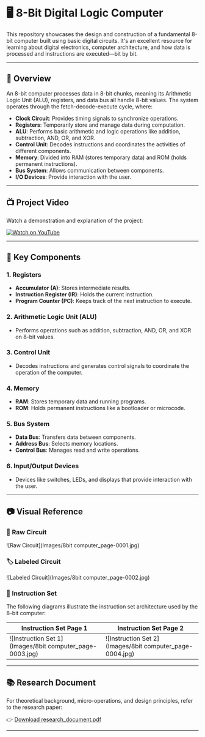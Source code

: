 # 🖥️ 8-Bit Digital Logic Computer

This repository showcases the design and construction of a fundamental 8-bit computer built using basic digital circuits. It's an excellent resource for learning about digital electronics, computer architecture, and how data is processed and instructions are executed—bit by bit.

---

## 📘 Overview

An 8-bit computer processes data in 8-bit chunks, meaning its Arithmetic Logic Unit (ALU), registers, and data bus all handle 8-bit values. The system operates through the fetch-decode-execute cycle, where:

* **Clock Circuit**: Provides timing signals to synchronize operations.
* **Registers**: Temporarily store and manage data during computation.
* **ALU**: Performs basic arithmetic and logic operations like addition, subtraction, AND, OR, and XOR.
* **Control Unit**: Decodes instructions and coordinates the activities of different components.
* **Memory**: Divided into RAM (stores temporary data) and ROM (holds permanent instructions).
* **Bus System**: Allows communication between components.
* **I/O Devices**: Provide interaction with the user.

---

## 📺 Project Video

Watch a demonstration and explanation of the project:

[![Watch on YouTube](https://img.youtube.com/vi/5vvKUABEaJI/0.jpg)](https://www.youtube.com/watch?v=5vvKUABEaJI)

---

## 🧠 Key Components

### 1. **Registers**
* **Accumulator (A)**: Stores intermediate results.
* **Instruction Register (IR)**: Holds the current instruction.
* **Program Counter (PC)**: Keeps track of the next instruction to execute.

### 2. **Arithmetic Logic Unit (ALU)**
* Performs operations such as addition, subtraction, AND, OR, and XOR on 8-bit values.

### 3. **Control Unit**
* Decodes instructions and generates control signals to coordinate the operation of the computer.

### 4. **Memory**
* **RAM**: Stores temporary data and running programs.
* **ROM**: Holds permanent instructions like a bootloader or microcode.

### 5. **Bus System**
* **Data Bus**: Transfers data between components.
* **Address Bus**: Selects memory locations.
* **Control Bus**: Manages read and write operations.

### 6. **Input/Output Devices**
* Devices like switches, LEDs, and displays that provide interaction with the user.

---

## 📷 Visual Reference

### 🔌 Raw Circuit
![Raw Circuit](Images/8bit computer_page-0001.jpg)

### 🏷️ Labeled Circuit
![Labeled Circuit](Images/8bit computer_page-0002.jpg)

### 🧾 Instruction Set

The following diagrams illustrate the instruction set architecture used by the 8-bit computer:

| Instruction Set Page 1                             | Instruction Set Page 2                             |
| -------------------------------------------------- | -------------------------------------------------- |
| ![Instruction Set 1](Images/8bit computer_page-0003.jpg) | ![Instruction Set 2](Images/8bit computer_page-0004.jpg) |

---

## 📚 Research Document

For theoretical background, micro-operations, and design principles, refer to the research paper:

👉 [Download research_document.pdf](https://github.com/anjalipatel-010/8Bit-Digital-Logic-Computer/raw/main/research_document.pdf)

---

